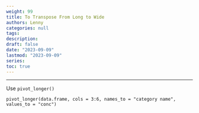 ```yaml
---
weight: 99
title: To Transpose From Long to Wide
authors: Lenny
categories: null
tags: 
description: 
draft: false
date: "2023-09-09"
lastmod: "2023-09-09"
series:
toc: true
---
```



<!--more-->
---

Use `pivot_longer()`

```
pivot_longer(data.frame, cols = 3:6, names_to = "category name", values_to = "conc")
```